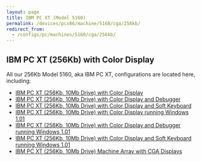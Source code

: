 ```yaml
---
layout: page
title: IBM PC XT (Model 5160)
permalink: /devices/pcx86/machine/5160/cga/256kb/
redirect_from:
  - /configs/pc/machines/5160/cga/256kb/
---
```


IBM PC XT (256Kb) with Color Display
---

All our 256Kb Model 5160, aka IBM PC XT, configurations are located here, including:

* [IBM PC XT (256Kb, 10Mb Drive) with Color Display](/devices/pcx86/machine/5160/cga/256kb/demo/)
* [IBM PC XT (256Kb, 10Mb Drive) with Color Display and Debugger](/devices/pcx86/machine/5160/cga/256kb/demo/debugger/)
* [IBM PC XT (256Kb, 10Mb Drive) with Color Display and Soft Keyboard](/devices/pcx86/machine/5160/cga/256kb/softkbd/)
* [IBM PC XT (256Kb, 10Mb Drive) with Color Display running Windows 1.01](/devices/pcx86/machine/5160/cga/256kb/win101/)
* [IBM PC XT (256Kb, 10Mb Drive) with Color Display and Debugger running Windows 1.01](/devices/pcx86/machine/5160/cga/256kb/win101/debugger/)
* [IBM PC XT (256Kb, 10Mb Drive) with Color Display and Soft Keyboard running Windows 1.01](/devices/pcx86/machine/5160/cga/256kb/win101/softkbd/)
* [IBM PC XT (256Kb, 10Mb Drive) Machine Array with CGA Displays](/devices/pcx86/machine/5160/cga/256kb/array/)
